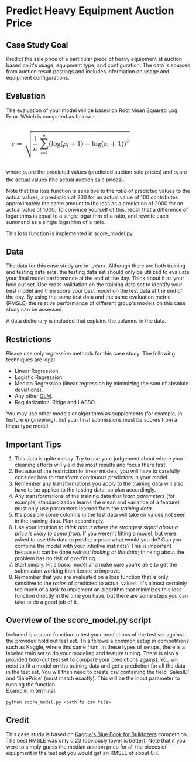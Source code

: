 # Predict Heavy Equipment Auction Price

## Case Study Goal
Predict the sale price of a particular piece of heavy equipment at auction based
on it's usage, equipment type, and configuration.  The data is sourced from auction
result postings and includes information on usage and equipment configurations.

## Evaluation
The evaluation of your model will be based on Root Mean Squared Log Error.
Which is computed as follows:

![Root Mean Squared Logarithmic Error](images/rmsle.png)

where *p<sub>i</sub>* are the predicted values (predicted auction sale prices) 
and *a<sub>i</sub>* are the actual values (the actual auction sale prices).

Note that this loss function is sensitive to the *ratio* of predicted values to
the actual values, a prediction of 200 for an actual value of 100 contributes
approximately the same amount to the loss as a prediction of 2000 for an actual
value of 1000.  To convince yourself of this, recall that a difference of
logarithms is equal to a single logarithm of a ratio, and rewrite each summand
as a single logarithm of a ratio.

This loss function is implemented in score_model.py.

## Data
The data for this case study are in `./data`. Although there are both training
and testing data sets, the testing data set should only be utilized to evaluate
your final model performance at the end of the day.  Think about it as your
hold out set.  Use cross-validation on the training data set to identify your
best model and then score your best model on the test data at the end of the day.
By using the same test data and the same evaluation metric (RMSLE) the relative
performance of different group's models on this case study can be assessed.

A data dictionary is included that explains the columns in the data.

## Restrictions
Please use only *regression* methods for this case study.  The following techniques 
are legal

  - Linear Regression.
  - Logistic Regression.
  - Median Regression (linear regression by minimizing the sum of absolute deviations).
  - Any other [GLM](http://statsmodels.sourceforge.net/devel/glm.html).
  - Regularization: Ridge and LASSO.

You may use other models or algorithms as supplements (for example, in feature
engineering), but your final submissions must be scores from a linear type
model.

## Important Tips

1. This data is quite messy. Try to use your judgement about where your
cleaning efforts will yield the most results and focus there first.
2. Because of the restriction to linear models, you will have to carefully
consider how to transform continuous predictors in your model.
3. Remember any transformations you apply to the training data will also have
to be applied to the testing data, so plan accordingly.
4. Any transformations of the training data that *learn parameters* (for
example, standardization learns the mean and variance of a feature) must only
use parameters learned from the *training data*.
5. It's possible some columns in the test data will take on values not seen in
the training data. Plan accordingly.
6. Use your intuition to *think about where the strongest signal about a price
is likely to come from*. If you weren't fitting a model, but were asked to use
this data to predict a price what would you do? Can you combine the model with
your intuitive instincts?  This is important because it can be done *without
looking at the data*; thinking about the problem has no risk of overfitting.
7. Start simply. Fit a basic model and make sure you're able to get the
submission working then iterate to improve. 
8. Remember that you are evaluated on a loss function that is only sensitive to
the *ratios* of predicted to actual values.  It's almost certainly too much of
a task to implement an algorithm that minimizes this loss function directly in
the time you have, but there are some steps you can take to do a good job of
it.    


## Overview of the score_model.py script
Included is a score function to test your predictions of the test set against the provided hold out test set.  This follows a common setup in competitions such as Kaggle, where this came from.  In these types of setups, there is a labeled train set to do your modeling and feature tuning.  There is also a provided hold-out test set to compare your predictions against.  You will need to fit a model on the training data and get a prediction for all the data in the test set.  You will then need to create csv containing the field 'SalesID' and 'SalePrice' (must match exactly).  This will be the input parameter to running the function.    
Example:
In terminal:
```
python score_model.py <path to csv file>
```


## Credit
This case study is based on [Kaggle's Blue Book for Bulldozers](https://www.kaggle.com/c/bluebook-for-bulldozers) competition.  The best RMSLE was only 0.23 (obviously lower is better).  Note
that if you were to simply guess the median auction price for all the pieces of equipment in
the test set you would get an RMSLE of about 0.7.
